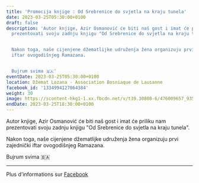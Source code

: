 ```yaml
---
title: 'Promocija knjige : Od Srebrenice do svjetla na kraju tunela'
date: 2023-03-25T05:30:00+0100
draft: false
description: 'Autor knjige, Azir Osmanović će biti naš gost i imat će priliku nam
  prezentovati svoju zadnju knjigu "Od Srebrenice do svjetla na kraju tunela".


  Nakon toga, naše cijenjene džematlijke udruženja žena organizuju prvi zajednički
  iftar ovogodišnjeg Ramazana.


  Bujrum svima 🇧🇦'
eventDate: 2023-03-25T05:30:00+0100
location: Džemat Lozana - Association Bosniaque de Lausanne
facebook_id: '1334994127064384'
weight: 30
image: https://scontent-hkg1-1.xx.fbcdn.net/v/t39.30808-6/476009657_935496042044329_8178626072168630847_n.jpg?_nc_cat=101&ccb=1-7&_nc_sid=9e60e4&_nc_ohc=xn72sGQ7yDsQ7kNvwFLmmCv&_nc_oc=Adn8GJtpWvtLBxekEvyx0eE20JeaV0Xbps6hvmXejkGNqA61iC23CQKHVEbahYytGdc&_nc_zt=23&_nc_ht=scontent-hkg1-1.xx&edm=ABTKTjYEAAAA&_nc_gid=zYzmkxumWAiGqXWo9GTCqg&oh=00_AfJuz7tpSU5-OHoEy7QbTteLpajHN8Ce2NXPdEWaoxk1hA&oe=6827329C
endDate: 2023-03-25T18:30:00+0100
---
```


Autor knjige, Azir Osmanović će biti naš gost i imat će priliku nam prezentovati svoju zadnju knjigu "Od Srebrenice do svjetla na kraju tunela".

Nakon toga, naše cijenjene džematlijke udruženja žena organizuju prvi zajednički iftar ovogodišnjeg Ramazana.

Bujrum svima 🇧🇦

---

Plus d'informations sur [Facebook](https://facebook.com/events/1334994127064384)